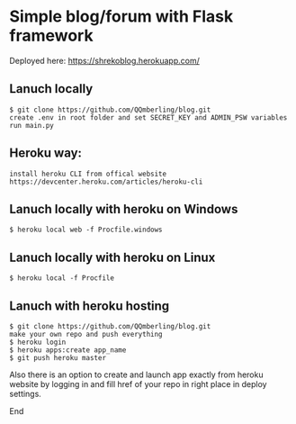 # Simple blog/forum with Flask framework

Deployed here:
https://shrekoblog.herokuapp.com/

## Lanuch locally

    $ git clone https://github.com/QQmberling/blog.git
	create .env in root folder and set SECRET_KEY and ADMIN_PSW variables
	run main.py

## Heroku way:
    install heroku CLI from offical website https://devcenter.heroku.com/articles/heroku-cli
## Lanuch locally with heroku on Windows
	$ heroku local web -f Procfile.windows
## Lanuch locally with heroku on Linux
	$ heroku local -f Procfile
## Lanuch with heroku hosting
	$ git clone https://github.com/QQmberling/blog.git
	make your own repo and push everything
	$ heroku login
	$ heroku apps:create app_name
	$ git push heroku master
Also there is an option to create and launch app exactly from heroku website by logging in and fill href of your repo in right place in deploy settings.

End
